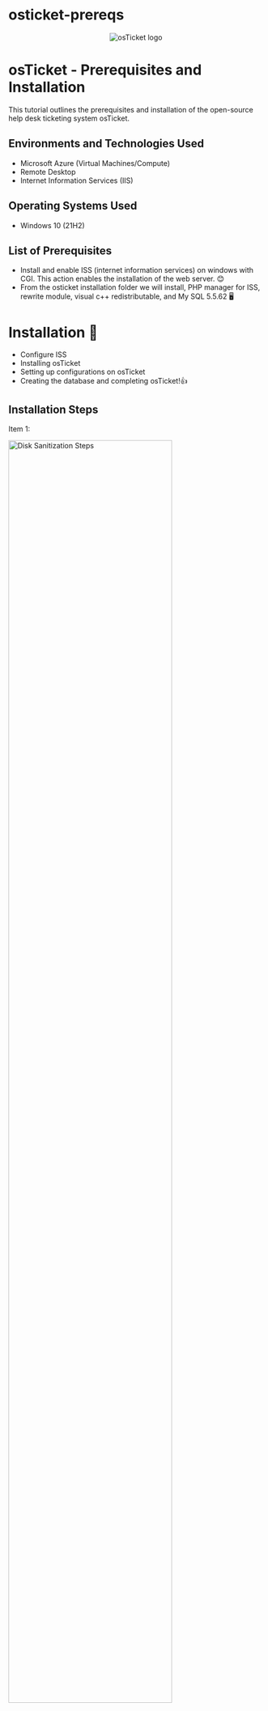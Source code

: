 # osticket-prereqs
<p align="center">
<img src="https://i.imgur.com/Clzj7Xs.png" alt="osTicket logo"/>
</p>

<h1>osTicket - Prerequisites and Installation</h1>
This tutorial outlines the prerequisites and installation of the open-source help desk ticketing system osTicket.<br />


<h2>Environments and Technologies Used</h2>

- Microsoft Azure (Virtual Machines/Compute)
- Remote Desktop
- Internet Information Services (IIS)

<h2>Operating Systems Used </h2>

- Windows 10</b> (21H2)

<h2>List of Prerequisites</h2>

- Install and enable ISS (internet information services) on windows with CGI. This action enables the installation of the web server. 😊
- From the osticket installation folder we will install, PHP manager for ISS, rewrite module, visual c++ redistributable, and My SQL 5.5.62 🖥️

# Installation 🚀 

- Configure ISS 
- Installing osTicket
- Setting up configurations on osTicket
- Creating the database and completing osTicket!👍

<h2>Installation Steps</h2>

Item 1:
<p>
<img src="https://i.imgur.com/ZgRFUve.png" height="80%" width="80%" alt="Disk Sanitization Steps"/>
</p>
<p>

Install and enable IIS (Internet Information Services) on Windows.
Go to World Wide Web Services, Application Development Features, and enable the CGI feature.

</p>
<br />
Item 2:
<p>
<img src="https://i.imgur.com/fy1PTju.png" height="80%" width="80%" alt=/>
<img src="https://i.imgur.com/LK1agin.png" height="80%" width="80%" alt=/>
<img src="https://imgur.com/QF8clgs" height="80%" width="80%" alt=/>
<img src="https://imgur.com/Y662nUV" height="80%" width="80%" alt=/>
<img src="https://i.imgur.com/QQp3lL0.png" height="80%" width="80%" alt=/>
<img src="https://i.imgur.com/jaDUQbX.png" height="80%" width="80%" alt=/>  
</p>
<p>
From the osTicket-Installation-Files folder:

  Install PHP Manager for IIS
Install the Rewrite Module 
Create the directory: C:\PHP.
Extract the PHP 7.3.8 into C:\PHP.
Install the Visual C++ Redistributable
Install MySQL 5.5.62 with: Typical Setup, then standard configuration, then apply username and password. 🧑‍💻

</p>
<br />
Item 3:
<p>
<img src="https://i.imgur.com/Y662nUV.png" height="80%" width="80%" alt=/>  
  
</p>
<p>
We will open IIS as Administrator.
Register PHP in IIS (PHP Manager → Register New PHP Version → C:\PHP\php-cgi.exe).
Restart IIS (Stop and Start the server).
</p>
<br />
Item 4:
<p>
<img src="https://i.imgur.com/bO1OGqH.png" height="80%" width="80%" alt=/>  
<img src="https://i.imgur.com/63te02v.png" height="80%" width="80%" alt=/>

</p>
<p>
From the osTicket-Installation-Files folder:

To install osTicket we must now extract osTicket-v1.15.8.zip.
Copy the upload folder to C:\inetpub\wwwroot.
Rename the upload folder to osTicket. 🚀
Restart IIS again.
</p>
<br />
<p>
<img src="https://i.imgur.com/XunS4np.png"80%" width="80%" alt=/>  
<img src="https://i.imgur.com/pWkUiLR.png" height="80%" width="80%" alt=/>

</p>
<p>

We will now set Up Configurations for mySQL and osTicket

Rename the sample configuration file:
From: C:\inetpub\wwwroot\osTicket\include\ost-sampleconfig.php
To: C:\inetpub\wwwroot\osTicket\include\ost-config.php

Update permissions for ost-config.php:
Disable inheritance, remove all existing permissions
<p>

  Item 5: 

  <img src="https://i.imgur.com/N5PdxII.png" height="80%" width="80%" alt=/>

</p>
<p>
Complete the osTicket Setup in the Browser.

Open the osTicket setup page in your browser.
Provide the following: Helpdesk name, default email for customer queries.👌

Item 6:

<img src="https://i.imgur.com/ZyRfSaw.png" alt=/>

Install and open HeidiSQL.
Create a new session (Username: root, Password: root) 
Connect and create a new database named osTicket.
Return to the browser setup and input:
Database Name: osTicket

You are now able to access the admin panel! 😊🎊
osTicket system complete! 🚀

<img src="https://i.imgur.com/PJI1207.png" alt=/>

